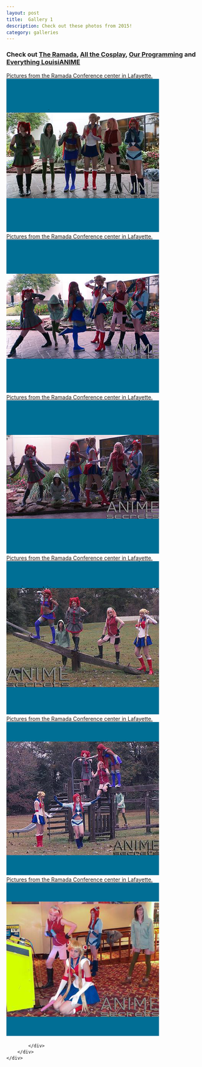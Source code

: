 ```yaml
---
layout: post
title:  Gallery 1
description: Check out these photos from 2015!
category: galleries
---
```

<section class="portfolio">
	<div class="row">
		<div class="col-md-12">
		    <h3 class="portfolioFilter text-center">Check out <a href="javascript:;" data-filter="ramada">The Ramada</a>, <a href="javascript:;" data-filter="cosplay">All the Cosplay</a>, <a href="javascript:;" data-filter="programming">Our Programming</a> and <a href="javascript:;" data-filter="all">Everything LouisiANIME</a>
		    </h3>
		</div>
		<div class="col-md-12 mg-bt-80">
		    <div class="row portfolioContainer  text-center">
		    <!-- begin gallery images -->
<div class="col-md-4 col-xs-6 portfolio-item ramada cosplay">
<a data-lightbox="ramada cosplay" href="/images/gallery/gallery1/louisianime_2015_promo_01.png" title="Picture from the Ramada.">
<span class="project-hover">
<span>Pictures from the Ramada Conference center in Lafayette.
</span>
</span>
<img src="/images/gallery/gallery1_thumbs/louisianime_2015_promo_01.jpg" alt="Picture from the Ramada." />
</a>
</div>
<div class="col-md-4 col-xs-6 portfolio-item ramada cosplay">
<a data-lightbox="ramada cosplay" href="/images/gallery/gallery1/louisianime_2015_promo_02.png" title="Picture from the Ramada.">
<span class="project-hover">
<span>Pictures from the Ramada Conference center in Lafayette.
</span>
</span>
<img src="/images/gallery/gallery1_thumbs/louisianime_2015_promo_02.jpg" alt="Picture from the Ramada." />
</a>
</div>
<div class="col-md-4 col-xs-6 portfolio-item ramada cosplay">
<a data-lightbox="ramada cosplay" href="/images/gallery/gallery1/louisianime_2015_promo_03.png" title="Picture from the Ramada.">
<span class="project-hover">
<span>Pictures from the Ramada Conference center in Lafayette.
</span>
</span>
<img src="/images/gallery/gallery1_thumbs/louisianime_2015_promo_03.jpg" alt="Picture from the Ramada." />
</a>
</div>
<div class="col-md-4 col-xs-6 portfolio-item ramada cosplay">
<a data-lightbox="ramada cosplay" href="/images/gallery/gallery1/louisianime_2015_promo_04.png" title="Picture from the Ramada.">
<span class="project-hover">
<span>Pictures from the Ramada Conference center in Lafayette.
</span>
</span>
<img src="/images/gallery/gallery1_thumbs/louisianime_2015_promo_04.jpg" alt="Picture from the Ramada." />
</a>
</div>
<div class="col-md-4 col-xs-6 portfolio-item ramada cosplay">
<a data-lightbox="ramada cosplay" href="/images/gallery/gallery1/louisianime_2015_promo_05.png" title="Picture from the Ramada.">
<span class="project-hover">
<span>Pictures from the Ramada Conference center in Lafayette.
</span>
</span>
<img src="/images/gallery/gallery1_thumbs/louisianime_2015_promo_05.jpg" alt="Picture from the Ramada." />
</a>
</div>
<div class="col-md-4 col-xs-6 portfolio-item ramada cosplay">
<a data-lightbox="ramada cosplay" href="/images/gallery/gallery1/louisianime_2015_promo_06.png" title="Picture from the Ramada.">
<span class="project-hover">
<span>Pictures from the Ramada Conference center in Lafayette.
</span>
</span>
<img src="/images/gallery/gallery1_thumbs/louisianime_2015_promo_06.jpg" alt="Picture from the Ramada." />
</a>
</div>
<!-- end gallery images -->

		    </div>
		</div>
	</div>
</section>